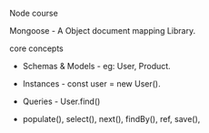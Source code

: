Node course

Mongoose - A Object document mapping Library.

core concepts

- Schemas & Models - eg: User, Product.
- Instances - const user = new User().
- Queries - User.find()

- populate(), select(), next(), findBy(), ref, save(),